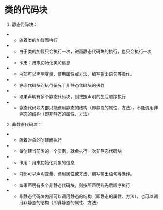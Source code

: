 # 类的代码块
1. 静态代码块：
- -  随着类的加载而执行
- -  由于类的加载只会执行一次，进而静态代码块的执行，也只会执行一次
- -  作用：用来初始化类的信息
- -  内部可以声明变量、调用属性或方法、编写输出语句等操作。
- -  静态代码块的执行要先于非静态代码块的执行
- -  如果声明有多个静态代码块，则按照声明的先后顺序执行
- -  静态代码块内部只能调用静态的结构（即静态的属性、方法），不能调用非静态的结构（即非静态的属性、方法)

2. 非静态代码块：
- -  随着对象的创建而执行
- -  每创建当前类的一个实例，就会执行一次非静态代码块
- -  作用：用来初始化对象的信息
- -  内部可以声明变量、调用属性或方法、编写输出语句等操作。
- -  如果声明有多个非静态代码块，则按照声明的先后顺序执行
- -  非静态代码块内部可以调用静态的结构（即静态的属性、方法），也可以调用非静态的结构（即非静态的属性、方法）
